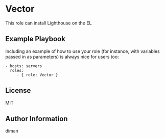 Vector
=========

This role can install Lighthouse on the EL

Example Playbook
----------------

Including an example of how to use your role (for instance, with variables passed in as parameters) is always nice for users too:

    - hosts: servers
      roles:
         - { role: Vector }

License
-------

MIT

Author Information
------------------

diman
